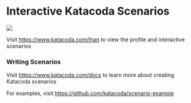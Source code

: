 # Interactive Katacoda Scenarios

[![](http://shields.katacoda.com/katacoda/lhan/count.svg)](https://www.katacoda.com/lhan "Get your profile on Katacoda.com")

Visit https://www.katacoda.com/lhan to view the profile and interactive scenarios

### Writing Scenarios
Visit https://www.katacoda.com/docs to learn more about creating Katacoda scenarios

For examples, visit https://github.com/katacoda/scenario-example

